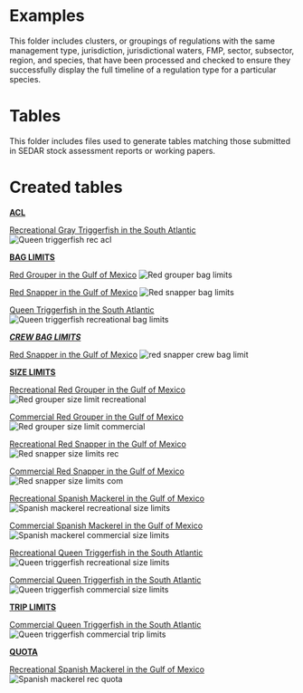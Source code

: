 # Examples

This folder includes clusters, or groupings of regulations with the same management type, jurisdiction, jurisdictional waters, FMP, sector, subsector, region, and species, that have been processed and checked to ensure they successfully display the full timeline of a regulation type for a particular species. 

# Tables
This folder includes files used to generate tables matching those submitted in SEDAR stock assessment reports or working papers.

# Created tables

<ins>**ACL**</ins>

<ins>Recreational Gray Triggerfish in the South Atlantic</ins>
![Queen triggerfish rec acl](https://github.com/SEFSC/SEFSC-ODM-Management-History/assets/115589280/9fd0aaec-b440-442c-9bc8-361039d60931)

<ins>**BAG LIMITS**</ins>

<ins>Red Grouper in the Gulf of Mexico</ins>
![Red grouper bag limits](https://github.com/SEFSC/SEFSC-ODM-Management-History/assets/115589280/9571e870-b5c3-44db-a481-b6c226990a43)

<ins>Red Snapper in the Gulf of Mexico</ins>
![Red snapper bag limits](https://github.com/SEFSC/SEFSC-ODM-Management-History/assets/115589280/0f45fa8f-f792-42b9-9527-ef2ff79d9215)

<ins>Queen Triggerfish in the South Atlantic</ins>
![Queen triggerfish recreational bag limits](https://github.com/SEFSC/SEFSC-ODM-Management-History/assets/115589280/7d68e79f-6eee-4480-800d-dd01220b1300)

<ins>***CREW BAG LIMITS***</ins>

<ins>Red Snapper in the Gulf of Mexico</ins>
![red snapper crew bag limit](https://github.com/SEFSC/SEFSC-ODM-Management-History/assets/115589280/dccba9ab-54df-45f9-b46c-845b07514e73)

<ins>**SIZE LIMITS**</ins> 

<ins>Recreational Red Grouper in the Gulf of Mexico</ins>
![Red grouper size limit recreational](https://github.com/SEFSC/SEFSC-ODM-Management-History/assets/115589280/9077dfdb-19e3-48dc-82b5-030b78e57b52)

<ins>Commercial Red Grouper in the Gulf of Mexico</ins>
![Red grouper size limit commercial](https://github.com/SEFSC/SEFSC-ODM-Management-History/assets/115589280/bb444881-3d8f-4e75-b7e0-db21eeaa1e33)

<ins>Recreational Red Snapper in the Gulf of Mexico</ins>
![Red snapper size limits rec](https://github.com/SEFSC/SEFSC-ODM-Management-History/assets/115589280/7140dd05-0a5c-46c9-b505-185b99eb938f)

<ins>Commercial Red Snapper in the Gulf of Mexico</ins>
![Red snapper size limits com](https://github.com/SEFSC/SEFSC-ODM-Management-History/assets/115589280/3c9e87ec-b852-4c9b-8cfa-aaeac6f449f7)

<ins>Recreational Spanish Mackerel in the Gulf of Mexico</ins>
![Spanish mackerel recreational size limits](https://github.com/SEFSC/SEFSC-ODM-Management-History/assets/115589280/8fe116a9-4c43-4592-a5cf-cb0216691327)

<ins>Commercial Spanish Mackerel in the Gulf of Mexico</ins>
![Spanish mackerel commercial size limits](https://github.com/SEFSC/SEFSC-ODM-Management-History/assets/115589280/cc9ccecc-b633-4990-9f4a-d6f5586a60ce)

<ins>Recreational Queen Triggerfish in the South Atlantic</ins>
![Queen triggerfish recreational size limits](https://github.com/SEFSC/SEFSC-ODM-Management-History/assets/115589280/feb8c9f1-69f7-47e8-a3d8-268bf06ac798)

<ins>Commercial Queen Triggerfish in the South Atlantic</ins>
![Queen triggerfish commercial size limits](https://github.com/SEFSC/SEFSC-ODM-Management-History/assets/115589280/b706df7a-cd7d-47b3-8064-04fd477eecea)


<ins>**TRIP LIMITS**</ins>

<ins>Commercial Queen Triggerfish in the South Atlantic</ins>
![Queen triggerfish commercial trip limits](https://github.com/SEFSC/SEFSC-ODM-Management-History/assets/115589280/77c00749-b99a-4f2e-9bff-e3a9151421d1)

<ins>**QUOTA**</ins>

<ins>Recreational Spanish Mackerel in the Gulf of Mexico</ins>
![Spanish mackerel rec quota](https://github.com/SEFSC/SEFSC-ODM-Management-History/assets/115589280/58c587ac-484f-4c29-9ab6-cdea888de46c)

